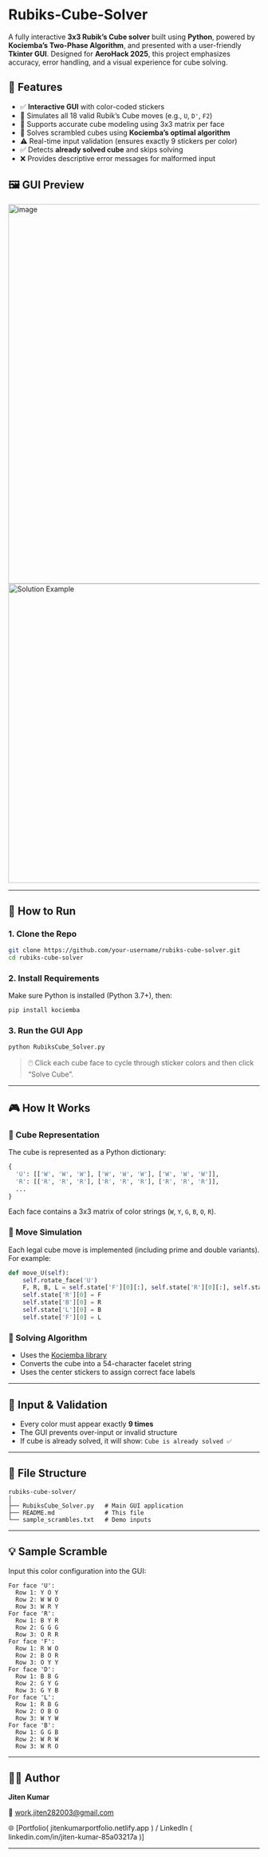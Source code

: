 # Rubiks-Cube-Solver

A fully interactive **3x3 Rubik’s Cube solver** built using **Python**, powered by **Kociemba’s Two-Phase Algorithm**, and presented with a user-friendly **Tkinter GUI**. Designed for **AeroHack 2025**, this project emphasizes accuracy, error handling, and a visual experience for cube solving.



## 📌 Features

- ✅ **Interactive GUI** with color-coded stickers
- 🔄 Simulates all 18 valid Rubik’s Cube moves (e.g., `U`, `D'`, `F2`)
- 🧩 Supports accurate cube modeling using 3x3 matrix per face
- 🧠 Solves scrambled cubes using **Kociemba’s optimal algorithm**
- ⚠️ Real-time input validation (ensures exactly 9 stickers per color)
- ✅ Detects **already solved cube** and skips solving
- ❌ Provides descriptive error messages for malformed input


## 🖼️ GUI Preview

<img width="680" height="761" alt="image" src="https://github.com/user-attachments/assets/4391b851-8568-493d-acf7-1dfde4c0bb75" />

<img src="https://your-screenshot-link-2" alt="Solution Example" width="600"/>

---

## 🚀 How to Run

### 1. Clone the Repo

```bash
git clone https://github.com/your-username/rubiks-cube-solver.git
cd rubiks-cube-solver
````

### 2. Install Requirements

Make sure Python is installed (Python 3.7+), then:

```bash
pip install kociemba
```

### 3. Run the GUI App

```bash
python RubiksCube_Solver.py
```

> 🖱️ Click each cube face to cycle through sticker colors and then click “Solve Cube”.

---

## 🎮 How It Works

### 🧠 Cube Representation

The cube is represented as a Python dictionary:

```python
{
  'U': [['W', 'W', 'W'], ['W', 'W', 'W'], ['W', 'W', 'W']],
  'R': [['R', 'R', 'R'], ['R', 'R', 'R'], ['R', 'R', 'R']],
  ...
}
```

Each face contains a 3x3 matrix of color strings (`W`, `Y`, `G`, `B`, `O`, `R`).

### 🔁 Move Simulation

Each legal cube move is implemented (including prime and double variants). For example:

```python
def move_U(self):
    self.rotate_face('U')
    F, R, B, L = self.state['F'][0][:], self.state['R'][0][:], self.state['B'][0][:], self.state['L'][0][:]
    self.state['R'][0] = F
    self.state['B'][0] = R
    self.state['L'][0] = B
    self.state['F'][0] = L
```
### 🎯 Solving Algorithm

* Uses the [Kociemba library](https://pypi.org/project/kociemba/)
* Converts the cube into a 54-character facelet string
* Uses the center stickers to assign correct face labels

---

## 🧪 Input & Validation

* Every color must appear exactly **9 times**
* The GUI prevents over-input or invalid structure
* If cube is already solved, it will show: `Cube is already solved ✅`

---

## 📂 File Structure

```
rubiks-cube-solver/
│
├── RubiksCube_Solver.py   # Main GUI application
├── README.md              # This file
└── sample_scrambles.txt   # Demo inputs
```

---

## 💡 Sample Scramble

Input this color configuration into the GUI:

```
For face 'U':
  Row 1: Y O Y
  Row 2: W W O
  Row 3: W R Y
For face 'R':
  Row 1: B Y R
  Row 2: G G G
  Row 3: O R R
For face 'F':
  Row 1: R W O
  Row 2: B O R
  Row 3: O Y Y
For face 'D':
  Row 1: B B G
  Row 2: G Y G
  Row 3: G Y B
For face 'L':
  Row 1: R B G
  Row 2: O B O
  Row 3: W Y W
For face 'B':
  Row 1: G G B
  Row 2: W R W
  Row 3: W R O

```

---

## 👨‍💻 Author

**Jiten Kumar**

📧 work.jiten282003@gmail.com

🌐 [Portfolio( jitenkumarportfolio.netlify.app ) / LinkedIn ( linkedin.com/in/jiten-kumar-85a03217a )]

---

